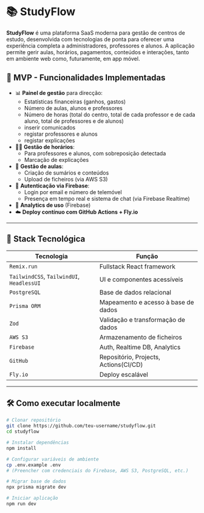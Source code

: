 # 📚 StudyFlow

**StudyFlow** é uma plataforma SaaS moderna para gestão de centros de estudo, desenvolvida com tecnologias de ponta para oferecer uma experiência completa a administradores, professores e alunos. A aplicação permite gerir aulas, horários, pagamentos, conteúdos e interações, tanto em ambiente web como, futuramente, em app móvel.

## 🚀 MVP - Funcionalidades Implementadas

- 📊 **Painel de gestão** para direcção:
  - Estatísticas financeiras (ganhos, gastos)
  - Número de aulas, alunos e professores
  - Número de horas (total do centro, total de cada professor e de cada aluno, total de professores e de alunos)
  - inserir comunicados
  - registar professores e alunos
  - registar explicações
- 🧑‍🏫 **Gestão de horários**:
  - Para professores e alunos, com sobreposição detectada
  - Marcação de explicações
- 📁 **Gestão de aulas**:
  - Criação de sumários e conteúdos
  - Upload de ficheiros (via AWS S3)
- 🔐 **Autenticação via Firebase**:
  - Login por email e número de telemóvel
  - Presença em tempo real e sistema de chat (via Firebase Realtime)
- 🔎 **Analytics de uso** (Firebase)
- ☁️ **Deploy contínuo com GitHub Actions + Fly.io**

---

## 🧪 Stack Tecnológica

| Tecnologia     | Função                              |
|----------------|-------------------------------------|
| `Remix.run`    | Fullstack React framework           |
| `TailwindCSS`, `TailwindUI`, `HeadlessUI` | UI e componentes acessíveis |
| `PostgreSQL`   | Base de dados relacional            |
| `Prisma ORM`   | Mapeamento e acesso à base de dados |
| `Zod`          | Validação e transformação de dados  |
| `AWS S3`       | Armazenamento de ficheiros          |
| `Firebase`     | Auth, Realtime DB, Analytics        |
| `GitHub`       | Repositório, Projects, Actions(CI/CD)        |
| `Fly.io`       | Deploy escalável                    |

---

## 🛠️ Como executar localmente

```bash
# Clonar repositório
git clone https://github.com/teu-username/studyflow.git
cd studyflow

# Instalar dependências
npm install

# Configurar variáveis de ambiente
cp .env.example .env
# (Preencher com credenciais do Firebase, AWS S3, PostgreSQL, etc.)

# Migrar base de dados
npx prisma migrate dev

# Iniciar aplicação
npm run dev


